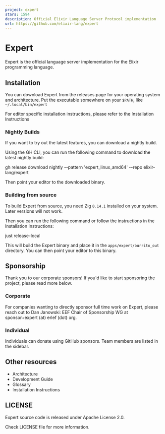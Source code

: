```yaml
---
project: expert
stars: 1594
description: Official Elixir Language Server Protocol implementation
url: https://github.com/elixir-lang/expert
---
```


Expert
======

Expert is the official language server implementation for the Elixir programming language.

Installation
------------

You can download Expert from the releases page for your operating system and architecture. Put the executable somewhere on your `$PATH`, like `~/.local/bin/expert`

For editor specific installation instructions, please refer to the Installation Instructions

### Nightly Builds

If you want to try out the latest features, you can download a nightly build.

Using the GH CLI, you can run the following command to download the latest nightly build:

gh release download nightly --pattern 'expert\_linux\_amd64' --repo elixir-lang/expert

Then point your editor to the downloaded binary.

### Building from source

To build Expert from source, you need Zig `0.14.1` installed on your system. Later versions will not work.

Then you can run the following command or follow the instructions in the Installation Instructions:

just release-local

This will build the Expert binary and place it in the `apps/expert/burrito_out` directory. You can then point your editor to this binary.

Sponsorship
-----------

Thank you to our corporate sponsors! If you'd like to start sponsoring the project, please read more below.

### Corporate

For companies wanting to directly sponsor full time work on Expert, please reach out to Dan Janowski: EEF Chair of Sponsorship WG at sponsor+expert (at) erlef (dot) org.

### Individual

Individuals can donate using GitHub sponsors. Team members are listed in the sidebar.

Other resources
---------------

-   Architecture
-   Development Guide
-   Glossary
-   Installation Instructions

LICENSE
-------

Expert source code is released under Apache License 2.0.

Check LICENSE file for more information.
